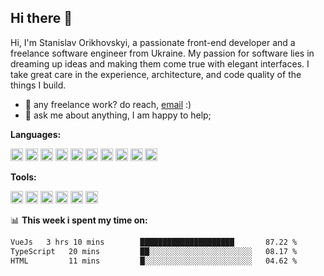 ## Hi there 👋

Hi, I'm Stanislav Orikhovskyi, a passionate front-end developer and a freelance software engineer from Ukraine. My passion for software lies in dreaming up ideas and making them come true with elegant interfaces. I take great care in the experience, architecture, and code quality of the things I build.

 
- 💼 any freelance work? do reach, [email](mailto:stanislav.orekhovskiy@gmail.com) :)
- 💬 ask me about anything, I am happy to help;

**Languages:**

<code><img height="20" src="https://github.com/Stanislav-Orikhovskyi/stanislav-orikhovskyi/assets/43533425/45831c39-a6c9-44fb-aac6-f4de1e63de90"></code>
<code><img height="20" src="https://github.com/Stanislav-Orikhovskyi/stanislav-orikhovskyi/assets/43533425/2d5ad365-b314-4988-9936-9d5a09741048"></code>
<code><img height="20" src="https://github.com/Stanislav-Orikhovskyi/stanislav-orikhovskyi/assets/43533425/ae737773-9226-42d2-94fd-26d326d2225c"></code>
<code><img height="20" src="https://github.com/Stanislav-Orikhovskyi/stanislav-orikhovskyi/assets/43533425/fde92e51-1f93-4079-b76d-e6965b27512c"></code>
<code><img height="20" src="https://github.com/Stanislav-Orikhovskyi/stanislav-orikhovskyi/assets/43533425/5bffb68a-d4dd-4992-acb9-3fa4de9b8574"></code>
<code><img height="20" src="https://github.com/Stanislav-Orikhovskyi/stanislav-orikhovskyi/assets/43533425/2f81372c-a60b-4c84-9654-415e0eb3e502"></code>
<code><img height="20" src="https://github.com/Stanislav-Orikhovskyi/stanislav-orikhovskyi/assets/43533425/92202654-87e1-4d64-a4a7-e85a366636a9"></code>
<code><img height="20" src="https://cdn.worldvectorlogo.com/logos/vuex-1.svg"></code>
<code><img height="20" src="https://pinia.vuejs.org/logo.svg"></code>
<code><img height="20" src="https://github.com/Stanislav-Orikhovskyi/stanislav-orikhovskyi/assets/43533425/9c9f81a2-b91e-48bc-844d-68afbfb6df08"></code>


**Tools:**

<code><img height="20" src="https://github.com/Stanislav-Orikhovskyi/stanislav-orikhovskyi/assets/43533425/1549ab76-df9c-452a-af1f-97713604d341"></code>
<code><img height="20" src="https://github.com/Stanislav-Orikhovskyi/stanislav-orikhovskyi/assets/43533425/5198f3a0-1100-4860-8366-7fd807b9618c"></code>
<code><img height="20" src="https://github.com/Stanislav-Orikhovskyi/stanislav-orikhovskyi/assets/43533425/20199acf-2efb-4538-9ab1-0aaeda58d7c8"></code>
<code><img height="20" src="https://github.com/Stanislav-Orikhovskyi/stanislav-orikhovskyi/assets/43533425/d797b07e-b9c0-48f4-88bf-496504116335"></code>
<code><img height="20" src="https://github.com/Stanislav-Orikhovskyi/stanislav-orikhovskyi/assets/43533425/4a95f310-24bd-4385-bcab-c0acfc14bcae"></code>
<code><img height="20" src="https://github.com/Stanislav-Orikhovskyi/stanislav-orikhovskyi/assets/43533425/3c5dab2b-ef7b-418e-a86d-fcab878d74a4"></code>



📊 **This week i spent my time on:**
<!--START_SECTION:waka-->

```txt
VueJs   3 hrs 10 mins        █████████████████████       87.22 %
TypeScript   20 mins         ██░░░░░░░░░░░░░░░░░░░░░░░   08.17 %
HTML         11 mins         █░░░░░░░░░░░░░░░░░░░░░░░░   04.62 %
```

<!--END_SECTION:waka-->
